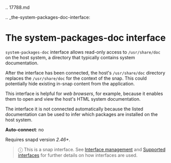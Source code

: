 .. 17788.md

.. _the-system-packages-doc-interface:

# The system-packages-doc interface

`system-packages-doc` interface allows read-only access to `/usr/share/doc` on the host system, a directory that typically contains system documentation.

After the interface has been connected, the host's `/usr/share/doc` directory replaces the `/usr/share/doc` for the context of the snap. This could potentially hide existing in-snap content from the application.

This interface is helpful for *web browsers*, for example, because it enables them to open and view the host's HTML system documentation.

The interface it is not connected automatically because the listed documentation can be used to infer which packages are installed on the host system.

**Auto-connect**: no

Requires snapd version _2.46+_.

> ⓘ  This is a snap interface. See [Interface management](interface-management.md) and [Supported interfaces](supported-interfaces.md) for further details on how interfaces are used.